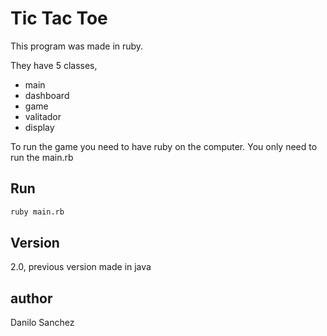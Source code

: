 Tic Tac Toe
=========

This program was made in ruby.

They have 5 classes,

 - main
 - dashboard
 - game
 - valitador
 - display

To run the game you need to have ruby on the computer. You only need to run the main.rb

Run
--------------

```sh
ruby main.rb
```

Version
----

2.0, previous version made in java

author
----

Danilo Sanchez
